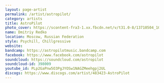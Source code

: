 ```yaml
---
layout: page-artist
permalink: /artist/astropilot/
category: artists
title: AstroPilot
photo_cover: https://scontent-fra3-1.xx.fbcdn.net/v/t31.0-8/13710504_10157107173710150_5930072770646718552_o.jpg?oh=c8c3968ec1ccbd47479e98c2a762fb87&oe=5975AB08
name: Dmitriy Redko
location: Moscow, Russian Federation
style: Psychill, Chillgressive
website: 
bandcamp: https://astropilotmusic.bandcamp.com
facebook: https://www.facebook.com/astropilot
soundcloud: https://soundcloud.com/astropilot
soundcloud-id: 398009
youtube_id: PLp2GaPnw5O3PgJYOSw1NAGZMeehgpj2UL
discogs: https://www.discogs.com/artist/483423-AstroPilot
---
```

